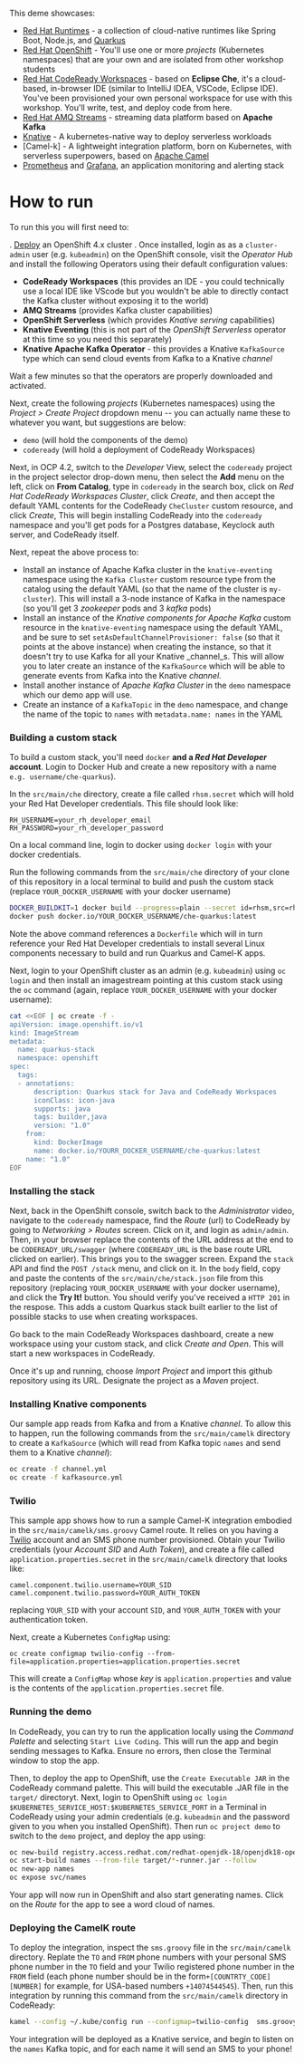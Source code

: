 This deme showcases:

* [Red Hat Runtimes](https://www.redhat.com/en/products/runtimes) - a collection of cloud-native runtimes like Spring Boot, Node.js, and [Quarkus](https://quarkus.io)
* [Red Hat OpenShift](https://www.openshift.com/) - You'll use one or more _projects_ (Kubernetes namespaces) that are your own and are isolated from other workshop students
* [Red Hat CodeReady Workspaces](https://developers.redhat.com/products/codeready-workspaces/overview) - based on **Eclipse Che**, it's a cloud-based, in-browser IDE (similar to IntelliJ IDEA, VSCode, Eclipse IDE). You've been provisioned your own personal workspace for use with this workshop. You'll write, test, and deploy code from here.
* [Red Hat AMQ Streams](https://www.redhat.com/en/technologies/jboss-middleware/amq) - streaming data platform based on **Apache Kafka**
* [Knative](https://knative.dev) - A kubernetes-native way to deploy serverless workloads
* [Camel-k] - A lightweight integration platform, born on Kubernetes, with serverless superpowers, based on [Apache Camel](http://camel.apache.org)
* [Prometheus](https://prometheus.io) and [Grafana](https://grafana.com), an application monitoring and alerting stack

How to run
========
To run this you will first need to:

. [Deploy](https://try.openshift.com) an OpenShift 4.x cluster
. Once installed, login as as a `cluster-admin` user (e.g. `kubeadmin`) on the OpenShift console, visit the _Operator Hub_ and install the following Operators using their default configuration values:
* **CodeReady Workspaces** (this provides an IDE - you could technically use a local IDE like VScode but you wouldn't be able to directly contact the Kafka cluster without exposing it to the world)
* **AMQ Streams** (provides Kafka cluster capabilities)
* **OpenShift Serverless** (which provides _Knative serving_ capabilities)
* **Knative Eventing** (this is not part of the _OpenShift Serverless_ operator at this time so you need this separately)
* **Knative Apache Kafka Operator** - this provides a Knative `KafkaSource` type which can send cloud events from Kafka to a Knative _channel_

Wait a few minutes so that the operators are properly downloaded and activated.

Next, create the following _projects_ (Kubernetes namespaces) using the _Project > Create Project_ dropdown menu -- you can actually name these to whatever you want, but suggestions are below:

* `demo` (will hold the components of the demo)
* `codeready` (will hold a deployment of CodeReady Workspaces)

Next, in OCP 4.2, switch to the _Developer_ View, select the `codeready` project in the project selector drop-down menu, then select the **Add** menu on the left, click on **From Catalog**, type in `codeready` in the search box, click on _Red Hat CodeReady Workspaces Cluster_, click _Create_, and then accept the default YAML contents for the CodeReady `CheCluster` custom resource, and click _Create_, This will begin installing CodeReady into the `codeready` namespace and you'll get pods for a Postgres database, Keyclock auth server, and CodeReady itself.

Next, repeat the above process to:

* Install an instance of Apache Kafka cluster in the `knative-eventing` namespace using the `Kafka Cluster` custom resource type from the catalog using the default YAML (so that the name of the cluster is `my-cluster`). This will install a 3-node instance of Kafka in the namespace (so you'll get 3 _zookeeper_ pods and 3 _kafka_ pods)
* Install an instance of the _Knative components for Apache Kafka_ custom resource in the `knative-eventing` namespace using the default YAML, and be sure to set `setAsDefaultChannelProvisioner: false` (so that it points at the above instance) when creating the instance, so that it doesn't try to use Kafka for all your Knative _channel_s. This will allow you to later create an instance of the `KafkaSource` which will be able to generate events from Kafka into the Knative _channel_.
* Install another instance of _Apache Kafka Cluster_ in the `demo` namespace which our demo app will use.
* Create an instance of a `KafkaTopic` in the `demo` namespace, and change the name of the topic to `names` with `metadata.name: names` in the YAML

### Building a custom stack

To build a custom stack, you'll need `docker` **and a _Red Hat Developer_ account**. Login to Docker Hub and create a new repository with a name `e.g. username/che-quarkus`).

In the `src/main/che` directory, create a file called `rhsm.secret` which will hold your Red Hat Developer credentials. This file should look like:

```
RH_USERNAME=your_rh_developer_email
RH_PASSWORD=your_rh_developer_password
```

On a local command line, login to docker using `docker login` with your docker credentials.

Run the following commands from the `src/main/che` directory of your clone of this repository in a local terminal to build and push the custom stack (replace `YOUR_DOCKER_USERNAME` with your docker username)

```sh
DOCKER_BUILDKIT=1 docker build --progress=plain --secret id=rhsm,src=rhsm.secret -t docker.io/YOUR_DOCKER_USERNAME/che-quarkus:latest -f stack.Dockerfile .
docker push docker.io/YOUR_DOCKER_USERNAME/che-quarkus:latest
```

Note the above command references a `Dockerfile` which will in turn reference your Red Hat Developer credentials to install several Linux components necessary to build and run Quarkus and Camel-K apps.

Next, login to your OpenShift cluster as an admin (e.g. `kubeadmin`) using `oc login` and then install an imagestream pointing at this custom stack using the `oc` command (again, replace `YOUR_DOCKER_USERNAME` with your docker username):

```sh
cat <<EOF | oc create -f -
apiVersion: image.openshift.io/v1
kind: ImageStream
metadata:
  name: quarkus-stack
  namespace: openshift
spec:
  tags:
  - annotations:
      description: Quarkus stack for Java and CodeReady Workspaces
      iconClass: icon-java
      supports: java
      tags: builder,java
      version: "1.0"
    from:
      kind: DockerImage
      name: docker.io/YOURR_DOCKER_USERNAME/che-quarkus:latest
    name: "1.0"
EOF
```

### Installing the stack

Next, back in the OpenShift console, switch back to the _Administrator_ video, navigate to the `codeready` namespace, find the _Route_ (url) to CodeReady by going to _Networking > Routes_ screen. Click on it, and login as `admin/admin`. Then, in your browser replace the contents of the URL address at the end to be `CODEREADY_URL/swagger` (where `CODEREADY_URL` is the base route URL clicked on earlier). This brings you to the swagger screen. Expand the `stack` API and find the `POST /stack` menu, and click on it. In the `body` field, copy and paste the contents of the `src/main/che/stack.json` file from this repository (replacing `YOUR_DOCKER_USERNAME` with your docker username), and click the **Try It!** button. You should verify you've received a `HTTP 201` in the respose. This adds a custom Quarkus stack built earlier to the list of possible stacks to use when creating workspaces.

Go back to the main CodeReady Workspaces dashboard, create a new workspace using your custom stack, and click _Create and Open_. This will start a new workspaces in CodeReady.

Once it's up and running, choose _Import Project_ and import this github repository using its URL. Designate the project as a _Maven_ project.


### Installing Knative components

Our sample app reads from Kafka and from a Knative _channel_. To allow this to happen, run the following commands from the `src/main/camelk` directory to create a `KafkaSource` (which will read from Kafka topic `names` and send them to a Knative _channel_):

```sh
oc create -f channel.yml
oc create -f kafkasource.yml
```

### Twilio

This sample app shows how to run a sample Camel-K integration embodied in the `src/main/camelk/sms.groovy` Camel route. It relies on you having a [Twilio](https://twilio.com) account and an SMS phone number provisioned. Obtain your Twilio credentials (your _Account SID_ and _Auth Token_), and create a file called `application.properties.secret` in the `src/main/camelk` directory that looks like:

```
camel.component.twilio.username=YOUR_SID
camel.component.twilio.password=YOUR_AUTH_TOKEN
```

replacing `YOUR_SID` with your account `SID`, and `YOUR_AUTH_TOKEN` with your authentication token.

Next, create a Kubernetes `ConfigMap` using:

`oc create configmap twilio-config --from-file=application.properties=application.properties.secret`

This will create a `ConfigMap` whose _key_ is `application.properties` and value is the contents of the `application.properties.secret` file.

### Running the demo

In CodeReady, you can try to run the application locally using the _Command Palette_ and selecting `Start Live Coding`. This will run the app and begin sending messages to Kafka. Ensure no errors, then close the Terminal window to stop the app.

Then, to deploy the app to OpenShift, use the `Create Executable JAR` in the CodeReady command palette. This will build the executable .JAR file in the `target/` directoryt. Next, login to OpenShift using `oc login $KUBERNETES_SERVICE_HOST:$KUBERNETES_SERVICE_PORT` in a Terminal in CodeReady using your admin credentials (e.g. `kubeadmin` and the password given to you when you installed OpenShift). Then run `oc project demo` to switch to the
`demo` project, and deploy the app using:

```sh
oc new-build registry.access.redhat.com/redhat-openjdk-18/openjdk18-openshift:1.5 --binary --name=names -l app=names
oc start-build names --from-file target/*-runner.jar --follow
oc new-app names
oc expose svc/names
```

Your app will now run in OpenShift and also start generating names. Click on the _Route_ for the app to see a word cloud of names.

### Deploying the CamelK route

To deploy the integration, inspect the `sms.groovy` file in the `src/main/camelk` directory. Replate the `TO` and `FROM` phone numbers with your personal SMS phone number in the `TO` field and your Twilio registered phone number in the `FROM` field (each phone number should be in the form`+[COUNTRTY_CODE][NUMBER]` for example, for USA-based numbers `+14074544545`). Then, run this integration by running this command from the `src/main/camelk` directory in CodeReady:

```sh
kamel --config ~/.kube/config run --configmap=twilio-config  sms.groovy --dev -d mvn:com.fasterxml.jackson.core:jackson-databind:2.8.2 -d camel-base64
```

Your integration will be deployed as a Knative service, and begin to listen on the `names` Kafka topic, and for each name it will send an SMS to your phone!

